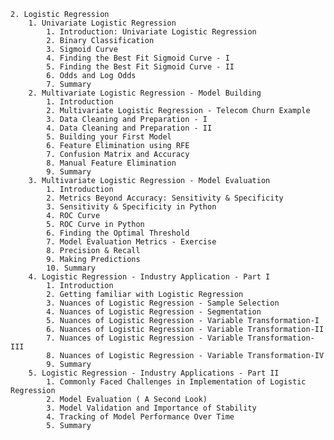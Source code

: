     2. Logistic Regression
        1. Univariate Logistic Regression
            1. Introduction: Univariate Logistic Regression
            2. Binary Classification
            3. Sigmoid Curve
            4. Finding the Best Fit Sigmoid Curve - I
            5. Finding the Best Fit Sigmoid Curve - II
            6. Odds and Log Odds
            7. Summary
        2. Multivariate Logistic Regression - Model Building
            1. Introduction
            2. Multivariate Logistic Regression - Telecom Churn Example
            3. Data Cleaning and Preparation - I
            4. Data Cleaning and Preparation - II
            5. Building your First Model
            6. Feature Elimination using RFE
            7. Confusion Matrix and Accuracy
            8. Manual Feature Elimination
            9. Summary
        3. Multivariate Logistic Regression - Model Evaluation
            1. Introduction
            2. Metrics Beyond Accuracy: Sensitivity & Specificity
            3. Sensitivity & Specificity in Python
            4. ROC Curve
            5. ROC Curve in Python
            6. Finding the Optimal Threshold
            7. Model Evaluation Metrics - Exercise
            8. Precision & Recall
            9. Making Predictions
            10. Summary
        4. Logistic Regression - Industry Application - Part I
            1. Introduction
            2. Getting familiar with Logistic Regression
            3. Nuances of Logistic Regression - Sample Selection
            4. Nuances of Logistic Regression - Segmentation
            5. Nuances of Logistic Regression - Variable Transformation-I
            6. Nuances of Logistic Regression - Variable Transformation-II
            7. Nuances of Logistic Regression - Variable Transformation-III
            8. Nuances of Logistic Regression - Variable Transformation-IV
            9. Summary
        5. Logistic Regression - Industry Applications - Part II
            1. Commonly Faced Challenges in Implementation of Logistic Regression
            2. Model Evaluation ( A Second Look)
            3. Model Validation and Importance of Stability
            4. Tracking of Model Performance Over Time
            5. Summary
